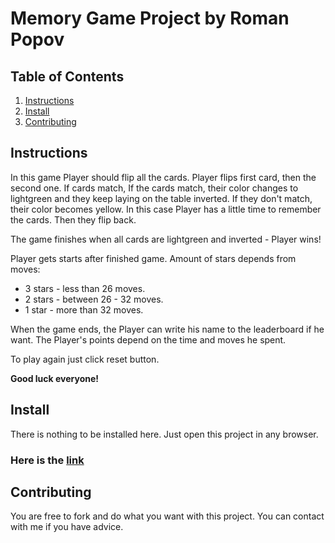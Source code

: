 
# Memory Game Project by Roman Popov


## Table of Contents

1. [Instructions](#instructions)
2. [Install](#install)
3. [Contributing](#contributing)


## Instructions

In this game Player should flip all the cards. Player flips first card, then the second one. If cards match, If the cards match, their color changes to lightgreen and they keep laying on the table inverted. If they don't match, their color becomes yellow. In this case Player has a little time to remember the cards. Then they flip back.

The game finishes when all cards are lightgreen and inverted - Player wins!

Player gets starts after finished game. Amount of stars depends from moves:
 * 3 stars - less than 26 moves.
 * 2 stars - between 26 - 32 moves.
 * 1 star - more than 32 moves.


When the game ends, the Player can write his name to the leaderboard if he want.
The Player's points depend on the time and moves he spent.


To play again just click reset button.

**Good luck everyone!**


## Install

There is nothing to be installed here. Just open this project in any browser.

### Here is the [link](#)


## Contributing

You are free to fork and do what you want with this project.
You can contact with me if you have advice.